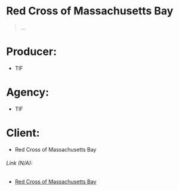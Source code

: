 Red Cross of Massachusetts Bay
==============================

> ...

# Producer:
- TIF

# Agency:
- TIF

# Client:
- Red Cross of Massachusetts Bay

###### Link (N/A):
- [Red Cross of Massachusetts Bay](www.redcross.org/ma/boston)